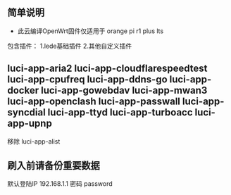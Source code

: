 ## 简单说明
- 此云编译OpenWrt固件仅适用于 orange pi r1 plus lts

包含插件：
1.lede基础插件
2.其他自定义插件 

luci-app-aria2
luci-app-cloudflarespeedtest
luci-app-cpufreq
luci-app-ddns-go
luci-app-docker
luci-app-gowebdav
luci-app-mwan3
luci-app-openclash
luci-app-passwall
luci-app-syncdial
luci-app-ttyd
luci-app-turboacc
luci-app-upnp
---
移除 luci-app-alist
## 刷入前请备份重要数据
默认登陆IP 192.168.1.1 密码 password
